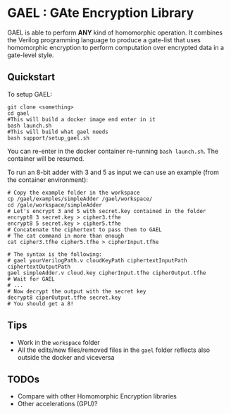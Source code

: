 # GAEL : GAte Encryption Library


GAEL is able to perform **ANY** kind of homomorphic operation. It combines
the Verilog programming language to produce a gate-list that uses homomorphic
encryption to perform computation over encrypted data in a gate-level style.


## Quickstart
To setup GAEL:
```
git clone <something>
cd gael
#This will build a docker image end enter in it
bash launch.sh
#This will build what gael needs
bash support/setup_gael.sh
```

You can re-enter in the docker container re-running `bash launch.sh`.
The container will be resumed.

To run an 8-bit adder with 3 and 5 as input we can use an example (from the 
container environment):
```
# Copy the example folder in the workspace
cp /gael/examples/simpleAdder /gael/workspace/
cd /gale/workspace/simpleAdder
# Let's encrypt 3 and 5 with secret.key contained in the folder
encrypt8 3 secret.key > cipher3.tfhe
encrypt8 5 secret.key > cipher5.tfhe
# Concatenate the ciphertext to pass them to GAEL
# The cat command in more than enough
cat cipher3.tfhe cipher5.tfhe > cipherInput.tfhe

# The syntax is the following:
# gael yourVerilogPath.v cloudKeyPath ciphertextInputPath ciphertextOutputPath
gael simpleAdder.v cloud.key cipherInput.tfhe cipherOutput.tfhe
# Wait for GAEL
# ...
# Now decrypt the output with the secret key
decrypt8 ciperOutput.tfhe secret.key
# You should get a 8!
```

## Tips

- Work in the `workspace` folder
- All the edits/new files/removed files  in the `gael` folder reflects also outside the
   docker and viceversa

## TODOs

- Compare with other Homomorphic Encryption libraries
- Other accelerations (GPU)?
